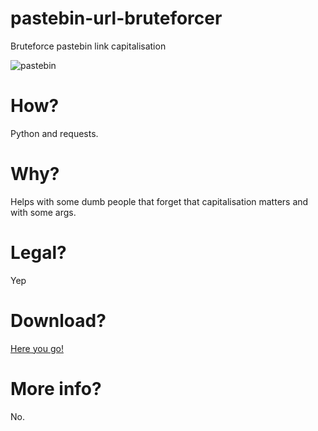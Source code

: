 # pastebin-url-bruteforcer
Bruteforce pastebin link capitalisation

![pastebin](https://user-images.githubusercontent.com/79367505/121056634-0e768600-c7c7-11eb-9281-9e1af5246dbb.png)

# How?
Python and requests.
# Why?
Helps with some dumb people that forget that capitalisation matters and with some args.
# Legal?
Yep
# Download?
[Here you go!](https://github.com/Gcat101/pastebin-url-bruteforcer/releases/tag/1.0)
# More info?
No.
